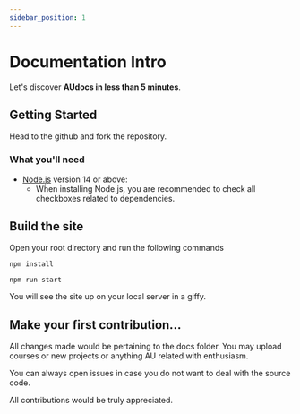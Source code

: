 ```yaml
---
sidebar_position: 1
---
```


# Documentation Intro

Let's discover **AUdocs in less than 5 minutes**.

## Getting Started

Head to the github and fork the repository.

### What you'll need

- [Node.js](https://nodejs.org/en/download/) version 14 or above:
  - When installing Node.js, you are recommended to check all checkboxes related to dependencies.

## Build the site

Open your root directory and run the following commands

```
npm install

npm run start
```

You will see the site up on your local server in a giffy.

## Make your first contribution...

All changes made would be pertaining to the docs folder. You may upload courses or new projects or anything AU related with enthusiasm.

You can always open issues in case you do not want to deal with the source code.

All contributions would be truly appreciated.
